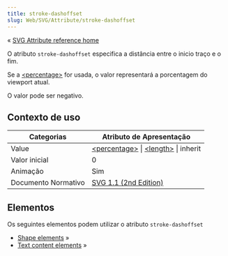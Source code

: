 ```yaml
---
title: stroke-dashoffset
slug: Web/SVG/Attribute/stroke-dashoffset
---
```

« [SVG Attribute reference home](/pt-BR/SVG/Attribute)

O atributo `stroke-dashoffset` especifica a distância entre o inicio traço e o fim.

Se a [\<percentage>](/pt-BR/SVG/Content_type#Percentage) for usada, o valor representará a porcentagem do viewport atual.

O valor pode ser negativo.

## Contexto de uso

| Categorias          | Atributo de Apresentação                                                                                                                                              |
| ------------------- | --------------------------------------------------------------------------------------------------------------------------------------------------------------------- |
| Value               | [\<percentage>](/pt-BR/SVG/Content_type#Percentage) \| [\<length>](/pt-BR/SVG/Content_type#Length) \| inherit |
| Valor inicial       | 0                                                                                                                                                                     |
| Animação            | Sim                                                                                                                                                                   |
| Documento Normativo | [SVG 1.1 (2nd Edition)](https://www.w3.org/TR/SVG11/painting.html#StrokeDashoffsetProperty)                                                                            |

## Elementos

Os seguintes elementos podem utilizar o atributo `stroke-dashoffset`

- [Shape elements](/pt-BR/SVG/Element#Shape) »
- [Text content elements](/pt-BR/SVG/Element#TextContent) »
